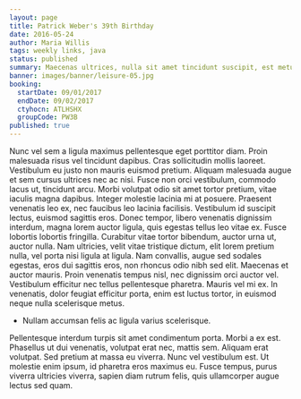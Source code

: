 ```yaml
---
layout: page
title: Patrick Weber's 39th Birthday
date: 2016-05-24
author: Maria Willis
tags: weekly links, java
status: published
summary: Maecenas ultrices, nulla sit amet tincidunt suscipit, est metus.
banner: images/banner/leisure-05.jpg
booking:
  startDate: 09/01/2017
  endDate: 09/02/2017
  ctyhocn: ATLHSHX
  groupCode: PW3B
published: true
---
```

Nunc vel sem a ligula maximus pellentesque eget porttitor diam. Proin malesuada risus vel tincidunt dapibus. Cras sollicitudin mollis laoreet. Vestibulum eu justo non mauris euismod pretium. Aliquam malesuada augue et sem cursus ultrices nec ac nisi. Fusce non orci vestibulum, commodo lacus ut, tincidunt arcu. Morbi volutpat odio sit amet tortor pretium, vitae iaculis magna dapibus. Integer molestie lacinia mi at posuere. Praesent venenatis leo ex, nec faucibus leo lacinia facilisis. Vestibulum id suscipit lectus, euismod sagittis eros. Donec tempor, libero venenatis dignissim interdum, magna lorem auctor ligula, quis egestas tellus leo vitae ex. Fusce lobortis lobortis fringilla.
Curabitur vitae tortor bibendum, auctor urna ut, auctor nulla. Nam ultricies, velit vitae tristique dictum, elit lorem pretium nulla, vel porta nisi ligula at ligula. Nam convallis, augue sed sodales egestas, eros dui sagittis eros, non rhoncus odio nibh sed elit. Maecenas et auctor mauris. Proin venenatis tempus nisl, nec dignissim orci auctor vel. Vestibulum efficitur nec tellus pellentesque pharetra. Mauris vel mi ex. In venenatis, dolor feugiat efficitur porta, enim est luctus tortor, in euismod neque nulla scelerisque metus.

* Nullam accumsan felis ac ligula varius scelerisque.

Pellentesque interdum turpis sit amet condimentum porta. Morbi a ex est. Phasellus ut dui venenatis, volutpat erat nec, mattis sem. Aliquam erat volutpat. Sed pretium at massa eu viverra. Nunc vel vestibulum est. Ut molestie enim ipsum, id pharetra eros maximus eu. Fusce tempus, purus viverra ultricies viverra, sapien diam rutrum felis, quis ullamcorper augue lectus sed quam.
